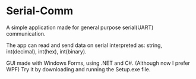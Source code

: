 # Serial-Comm

A simple application made for general purpose serial(UART) communication. 

The app can read and send data on serial interpreted as:
string, int(decimal), int(hex), int(binary).

GUI made with Windows Forms, using .NET and C#. (Although now I prefer WPF)
Try it by downloading and running the Setup.exe file.
